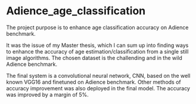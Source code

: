 # Adience_age_classification
The project purpose is to enhance age classification accuracy on Adience benchmark.

It was the issue of my Master thesis, which I can sum up into finding ways to enhance the accuracy of age estimation/classification from a single still image algorithms. The chosen dataset is the challending and in the wild Adience benchmark.

The final system is a convolutional neural network, CNN, based on the well known VGG16 and finetuned on Adience benchmark. Other methods of accuracy improvement was also deployed in the final model. The accuracy was improved by a margin of 5%.
